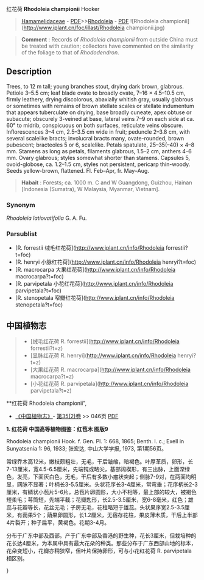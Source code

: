 红花荷 **Rhodoleia championii** Hooker

> [Hamamelidaceae](http://www.iplant.cn/info/Hamamelidaceae?t=foc) - [PDF](http://www.iplant.cn/foc/pdf/Hamamelidaceae.pdf)>>[Rhodoleia](http://www.iplant.cn/info/Rhodoleia?t=foc) - [PDF](http://www.iplant.cn/foc/pdf/Rhodoleia.pdf)
![Rhodoleia championii](http://www.iplant.cn/foc/illast/Rhodoleia championii.jpg)

> **Comment** : 
> Records of *Rhodoleia championii* from outside China must be treated with caution; collectors have commented on the similarity of the foliage to that of *Rhododendron*.

## Description

Trees, to 12 m tall; young branches stout, drying dark brown, glabrous. Petiole 3–5.5 cm; leaf blade ovate to broadly ovate, 7–16 × 4.5–10.5 cm, firmly leathery, drying discolorous, abaxially whitish gray, usually glabrous or sometimes with remains of brown stellate scales or stellate indumentum that appears tuberculate on drying, base broadly cuneate, apex obtuse or subacute; obscurely 3-veined at base, lateral veins 7–9 on each side at ca. 60° to midrib, conspicuous on both surfaces, reticulate veins obscure. Inflorescences 3–4 cm, 2.5–3.5 cm wide in fruit; peduncle 2–3.8 cm, with several scalelike bracts; involucral bracts many, ovate-rounded, brown pubescent; bracteoles 5 or 6, scalelike. Petals spatulate, 25–35(–40) × 4–8 mm. Stamens as long as petals, filaments glabrous, 1.5–2 cm, anthers 4–6 mm. Ovary glabrous; styles somewhat shorter than stamens. Capsules 5, ovoid-globose, ca. 1.2–1.5 cm, styles not persistent, pericarp thin-woody. Seeds yellow-brown, flattened. Fl. Feb–Apr, fr. May–Aug.

> **Habait** : 
> Forests; ca. 1000 m. C and W Guangdong, Guizhou, Hainan [Indonesia (Sumatra), W Malaysia, Myanmar, Vietnam].

### Synonym
*Rhodoleia latiovatifolia* G. A. Fu.

### Parsublist

* [R.  forrestii  绒毛红花荷](http://www.iplant.cn/info/Rhodoleia forrestii?t=foc)
* [R.  henryi  小脉红花荷](http://www.iplant.cn/info/Rhodoleia henryi?t=foc)
* [R.  macrocarpa  大果红花荷](http://www.iplant.cn/info/Rhodoleia macrocarpa?t=foc)
* [R.  parvipetala  小花红花荷](http://www.iplant.cn/info/Rhodoleia parvipetala?t=foc)
* [R.  stenopetala  窄瓣红花荷](http://www.iplant.cn/info/Rhodoleia stenopetala?t=foc)

## 中国植物志

> * [绒毛红花荷  R.  forrestii](http://www.iplant.cn/info/Rhodoleia forrestii?t=z)
> * [显脉红花荷  R.  henryi](http://www.iplant.cn/info/Rhodoleia henryi?t=z)
> * [大果红花荷  R.  macrocarpa](http://www.iplant.cn/info/Rhodoleia macrocarpa?t=z)
> * [小花红花荷  R.  parvipetala](http://www.iplant.cn/info/Rhodoleia parvipetala?t=z)

**红花荷 Rhodoleia championii",

* [《中国植物志》](http://www.iplant.cn/frps)- [第35(2)卷](http://www.iplant.cn/frps/vol/35(2)) >> 046页 [PDF](http://www.iplant.cn/frps/pdf/35(2)/046.PDF)

**1. 红花荷 中国高等植物图鉴：红苞木 图版9**

Rhodoleia championii Hook. f. Gen. Pl. 1: 668, 1865; Benth. l. c.; Exell in Sunyatsenia 1: 96, 1933; 张宏达, 中山大学学报, 1973, 第1期56页。

常绿乔木高12米，嫩枝颇粗壮，无毛，干后皱缩，暗褐色。叶厚革质，卵形，长7-13厘米，宽4.5-6.5厘米，先端钝或略尖，基部阔楔形，有三出脉，上面深绿色，发亮，下面灰白色，无毛，干后有多数小瘤状突起；侧脉7-9对，在两面均明显，网脉不显著；叶柄长3-5.5厘米。头状花序长3-4厘米，常弯垂；花序柄长2-3厘米，有鳞状小苞片5-6片，总苞片卵圆形，大小不相等，最上部的较大，被褐色短柔毛；萼筒短，先端平截；花瓣匙形，长2.5-3.5厘米，宽6-8毫米，红色；雄蕊与花瓣等长，花丝无毛；子房无毛，花柱略短于雄蕊。头状果序宽2.5-3.5厘米，有蒴果5个；蒴果卵圆形，长1.2厘米，无宿存花柱，果皮薄木质，干后上半部4片裂开；种子扁平，黄褐色。花期3-4月。

分布于广东中部及西部。产于广东中部及香港的野生种，花长3厘米，但栽培种的花长达4厘米，为本属中具有最大花朵的种类。那些分布于广东西部山地的标本，花朵变短小，花瓣亦稍狭窄，但叶片保持卵形，可与小花红花荷 R. parvipetala 相区别。

}